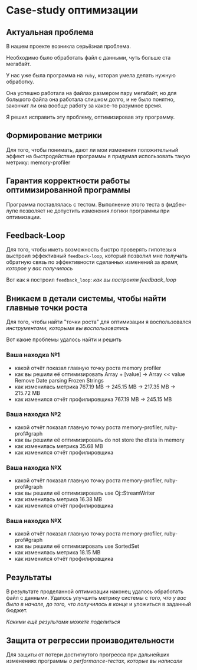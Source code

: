 # Case-study оптимизации

## Актуальная проблема
В нашем проекте возникла серьёзная проблема.

Необходимо было обработать файл с данными, чуть больше ста мегабайт.

У нас уже была программа на `ruby`, которая умела делать нужную обработку.

Она успешно работала на файлах размером пару мегабайт, но для большого файла она работала слишком долго, и не было понятно, закончит ли она вообще работу за какое-то разумное время.

Я решил исправить эту проблему, оптимизировав эту программу.

## Формирование метрики
Для того, чтобы понимать, дают ли мои изменения положительный эффект на быстродействие программы я придумал использовать такую метрику:
  memory-profiler

## Гарантия корректности работы оптимизированной программы
Программа поставлялась с тестом. Выполнение этого теста в фидбек-лупе позволяет не допустить изменения логики программы при оптимизации.

## Feedback-Loop
Для того, чтобы иметь возможность быстро проверять гипотезы я выстроил эффективный `feedback-loop`, который позволил мне получать обратную связь по эффективности сделанных изменений за *время, которое у вас получилось*

Вот как я построил `feedback_loop`: *как вы построили feedback_loop*

## Вникаем в детали системы, чтобы найти главные точки роста
Для того, чтобы найти "точки роста" для оптимизации я воспользовался *инструментами, которыми вы воспользовались*

Вот какие проблемы удалось найти и решить

### Ваша находка №1
- какой отчёт показал главную точку роста
  memory profiler
- как вы решили её оптимизировать 
  Array + [value] -> Array << value
  Remove Date parsing
  Frozen Strings
- как изменилась метрика
  767.19 MB -> 245.15 MB -> 217.35 MB -> 215.72 MB
- как изменился отчёт профилировщика 767.19 MB -> 245.15 MB 

### Ваша находка №2
- какой отчёт показал главную точку роста
  memory-profiler, ruby-prof#graph
- как вы решили её оптимизировать
  do not store the dtata in memory
- как изменилась метрика
  35.68 MB 
- как изменился отчёт профилировщика

### Ваша находка №X
- какой отчёт показал главную точку роста
  memory-profiler, ruby-prof#graph
- как вы решили её оптимизировать
  use Oj::StreamWriter
- как изменилась метрика
  16.38 MB
- как изменился отчёт профилировщика

### Ваша находка №X
- какой отчёт показал главную точку роста
  memory-profiler, ruby-prof#graph
- как вы решили её оптимизировать
  use SortedSet
- как изменилась метрика
  18.15 MB
- как изменился отчёт профилировщика

## Результаты
В результате проделанной оптимизации наконец удалось обработать файл с данными.
Удалось улучшить метрику системы с *того, что у вас было в начале, до того, что получилось в конце* и уложиться в заданный бюджет.

*Какими ещё результами можете поделиться*

## Защита от регрессии производительности
Для защиты от потери достигнутого прогресса при дальнейших изменениях программы *о performance-тестах, которые вы написали*
